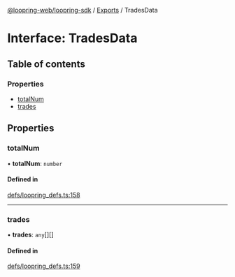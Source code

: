 [@loopring-web/loopring-sdk](../README.md) / [Exports](../modules.md) / TradesData

# Interface: TradesData

## Table of contents

### Properties

- [totalNum](TradesData.md#totalnum)
- [trades](TradesData.md#trades)

## Properties

### totalNum

• **totalNum**: `number`

#### Defined in

[defs/loopring_defs.ts:158](https://github.com/Loopring/loopring_sdk/blob/5861d10/src/defs/loopring_defs.ts#L158)

___

### trades

• **trades**: `any`[][]

#### Defined in

[defs/loopring_defs.ts:159](https://github.com/Loopring/loopring_sdk/blob/5861d10/src/defs/loopring_defs.ts#L159)
